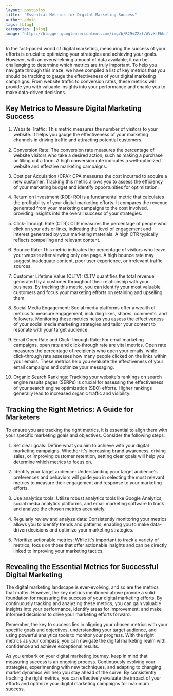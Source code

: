```yaml
---
layout: postpolos
title:  "Essential Metrics for Digital Marketing Success"
author: admin
tags: [blog]
categories: [blog]
image: "https://blogger.googleusercontent.com/img/b/R29vZ2xl/AVvXsEhbnTXrWPh5lc3Cs-ljpYStNwx1IpEM4vM2vPJwY5yJgAhOI_OPcUh05IZVt2u1zuDjBLEw8kdvEeRkdBA8W9guGk6YxdayzHgjtakRC_69FH25mNJlEfG3BmyaEZB45BQyXGkwvmfbu5U47wSjirktGNKd0cIBv2NtimjvSaJL8o99PUOySh8ELmhO1K3H/s1600/20240406_124452.jpg"
---
```


<p>In the fast-paced world of digital marketing, measuring the success of your efforts is crucial to optimizing your strategies and achieving your goals. However, with an overwhelming amount of data available, it can be challenging to determine which metrics are truly important. To help you navigate through this maze, we have compiled a list of key metrics that you should be tracking to gauge the effectiveness of your digital marketing campaigns. From website traffic to conversion rates, these metrics will provide you with valuable insights into your performance and enable you to make data-driven decisions.</p>
<h2>Key Metrics to Measure Digital Marketing Success</h2>
<ol>
<li>
<p>Website Traffic: This metric measures the number of visitors to your website. It helps you gauge the effectiveness of your marketing channels in driving traffic and attracting potential customers.</p>
</li>
<li>
<p>Conversion Rate: The conversion rate measures the percentage of website visitors who take a desired action, such as making a purchase or filling out a form. A high conversion rate indicates a well-optimized website and effective marketing campaigns.</p>
</li>
<li>
<p>Cost per Acquisition (CPA): CPA measures the cost incurred to acquire a new customer. Tracking this metric allows you to assess the efficiency of your marketing budget and identify opportunities for optimization.</p>
</li>
<li>
<p>Return on Investment (ROI): ROI is a fundamental metric that calculates the profitability of your digital marketing efforts. It compares the revenue generated from your marketing campaigns to the cost involved, providing insights into the overall success of your strategies.</p>
</li>
<li>
<p>Click-Through Rate (CTR): CTR measures the percentage of people who click on your ads or links, indicating the level of engagement and interest generated by your marketing materials. A high CTR typically reflects compelling and relevant content.</p>
</li>
<li>
<p>Bounce Rate: This metric indicates the percentage of visitors who leave your website after viewing only one page. A high bounce rate may suggest inadequate content, poor user experience, or irrelevant traffic sources.</p>
</li>
<li>
<p>Customer Lifetime Value (CLTV): CLTV quantifies the total revenue generated by a customer throughout their relationship with your business. By tracking this metric, you can identify your most valuable customers and focus your marketing efforts on retaining and upselling them.</p>
</li>
<li>
<p>Social Media Engagement: Social media platforms offer a wealth of metrics to measure engagement, including likes, shares, comments, and followers. Monitoring these metrics helps you assess the effectiveness of your social media marketing strategies and tailor your content to resonate with your target audience.</p>
</li>
<li>
<p>Email Open Rate and Click-Through Rate: For email marketing campaigns, open rate and click-through rate are vital metrics. Open rate measures the percentage of recipients who open your emails, while click-through rate assesses how many people clicked on the links within your emails. These metrics help you evaluate the effectiveness of your email campaigns and optimize your messaging.</p>
</li>
<li>
<p>Organic Search Rankings: Tracking your website's rankings on search engine results pages (SERPs) is crucial for assessing the effectiveness of your search engine optimization (SEO) efforts. Higher rankings generally lead to increased organic traffic and visibility.</p>
</li>
</ol>
<h2>Tracking the Right Metrics: A Guide for Marketers</h2>
<p>To ensure you are tracking the right metrics, it is essential to align them with your specific marketing goals and objectives. Consider the following steps:</p>
<ol>
<li>
<p>Set clear goals: Define what you aim to achieve with your digital marketing campaigns. Whether it's increasing brand awareness, driving sales, or improving customer retention, setting clear goals will help you determine which metrics to focus on.</p>
</li>
<li>
<p>Identify your target audience: Understanding your target audience's preferences and behaviors will guide you in selecting the most relevant metrics to measure their engagement and response to your marketing efforts.</p>
</li>
<li>
<p>Use analytics tools: Utilize robust analytics tools like Google Analytics, social media analytics platforms, and email marketing software to track and analyze the chosen metrics accurately.</p>
</li>
<li>
<p>Regularly review and analyze data: Consistently monitoring your metrics allows you to identify trends and patterns, enabling you to make data-driven decisions and optimize your marketing strategies.</p>
</li>
<li>
<p>Prioritize actionable metrics: While it's important to track a variety of metrics, focus on those that offer actionable insights and can be directly linked to improving your marketing tactics.</p>
</li>
</ol>
<h2>Revealing the Essential Metrics for Successful Digital Marketing</h2>
<p>The digital marketing landscape is ever-evolving, and so are the metrics that matter. However, the key metrics mentioned above provide a solid foundation for measuring the success of your digital marketing efforts. By continuously tracking and analyzing these metrics, you can gain valuable insights into your performance, identify areas for improvement, and make informed decisions to drive your marketing efforts forward.</p>
<p>Remember, the key to success lies in aligning your chosen metrics with your specific goals and objectives, understanding your target audience, and using powerful analytics tools to monitor your progress. With the right metrics as your compass, you can navigate the digital marketing realm with confidence and achieve exceptional results.</p>
<p>As you embark on your digital marketing journey, keep in mind that measuring success is an ongoing process. Continuously evolving your strategies, experimenting with new techniques, and adapting to changing market dynamics will help you stay ahead of the curve. By consistently tracking the right metrics, you can effectively evaluate the impact of your efforts and optimize your digital marketing campaigns for maximum success.</p>
